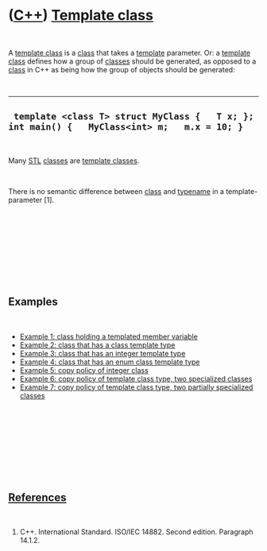 
 

 

 

 

 

([C++](Cpp.md)) [Template class](CppTemplateClass.md)
=======================================================

 

A [template class](CppTemplateClass.md) is a [class](CppClass.md) that
takes a [template](CppTemplate.md) parameter. Or: a [template
class](CppTemplateClass.md) defines how a group of
[classes](CppClass.md) should be generated, as opposed to a
[class](CppClass.md) in C++ as being how the group of objects should be
generated:

 

  ------------------------------------------------------------------------------------------------
  ` template <class T> struct MyClass {   T x; };  int main() {   MyClass<int> m;   m.x = 10; }`
  ------------------------------------------------------------------------------------------------

 

Many [STL](CppStl.md) [classes](CppClass.md) are [template
classes](CppTemplateClass.md).

 

There is no semantic difference between [class](CppClass.md) and
[typename](CppTypename.md) in a template-parameter \[1\].

 

 

 

 

 

Examples
--------

 

-   [Example 1: class holding a templated member
    variable](CppTemplateClassExample1.md)
-   [Example 2: class that has a class template
    type](CppTemplateClassExample2.md)
-   [Example 3: class that has an integer template
    type](CppTemplateClassExample3.md)
-   [Example 4: class that has an enum class template
    type](CppTemplateClassExample4.md)
-   [Example 5: copy policy of integer
    class](CppTemplateClassExample5.md)
-   [Example 6: copy policy of template class type, two specialized
    classes](CppTemplateClassExample6.md)
-   [Example 7: copy policy of template class type, two partially
    specialized classes](CppTemplateClassExample7.md)

 

 

 

 

 

[References](CppReferences.md)
-------------------------------

 

1.  C++. International Standard. ISO/IEC 14882. Second edition.
    Paragraph 14.1.2.

 

 

 

 

 

 

